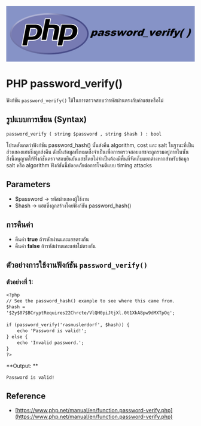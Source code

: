 ![](Image/Code4Sec_Week/php_password_verify_01.png)

# PHP password_verify()

ฟังก์ชัน `password_verify()` ใช้ในการตรวจสอบว่ารหัสผ่านตรงกับค่าแฮชหรือไม่

## รูปแบบการเขียน (Syntax)
```
password_verify ( string $password , string $hash ) : bool
```
โปรดสังเกตว่าฟังก์ชัน password_hash() นั้นส่งคืน algorithm, cost และ salt ในฐานะที่เป็นส่วนของแฮชซึ่งถูกส่งคืน ดังนั้นข้อมูลทั้งหมดซึ่งจำเป็นเพื่อการตรวจสอบแฮชจะถูกรวมอยู่ภายในนั้น สิ่งนี้อนุญาตให้ฟังก์ชั่นตรวจสอบยืนยันแฮชโดยไม่จำเป็นต้องมีพื้นที่จัดเก็บแยกต่างหากสำหรับข้อมูล salt หรือ algorithm
ฟังก์ชันนี้ปลอดภัยต่อการโจมตีแบบ timing attacks

## Parameters
- $password -> รหัสผ่านของผู้ใช้งาน
- $hash -> แฮชซึ่งถูกสร้างโดยฟังก์ชัน password_hash()

## การคืนค่า
- คืนค่า **true** ถ้ารหัสผ่านและแฮชตรงกัน
- คืนค่า **false** ถ้ารหัสผ่านและแฮชไม่ตรงกัน

## ตัวอย่างการใช้งานฟังก์ชัน `password_verify()`
### ตัวอย่างที่ 1:
```
<?php
// See the password_hash() example to see where this came from.
$hash = '$2y$07$BCryptRequires22Chrcte/VlQH0piJtjXl.0t1XkA8pw9dMXTpOq';

if (password_verify('rasmuslerdorf', $hash)) {
    echo 'Password is valid!';
} else {
    echo 'Invalid password.';
}
?>
```
**Output: **
```
Password is valid!
```

## Reference
- [https://www.php.net/manual/en/function.password-verify.php](https://www.php.net/manual/en/function.password-verify.php)
